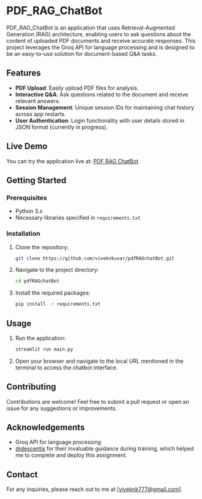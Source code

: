 # PDF_RAG_ChatBot

PDF_RAG_ChatBot is an application that uses Retrieval-Augmented Generation (RAG) architecture, enabling users to ask questions about the content of uploaded PDF documents and receive accurate responses. This project leverages the Groq API for language processing and is designed to be an easy-to-use solution for document-based Q&A tasks.

## Features

- **PDF Upload**: Easily upload PDF files for analysis.
- **Interactive Q&A**: Ask questions related to the document and receive relevant answers.
- **Session Management**: Unique session IDs for maintaining chat history across app restarts.
- **User Authentication**: Login functionality with user details stored in JSON format (currently in progress).

## Live Demo

You can try the application live at: [PDF RAG ChatBot](your_deployed_link)

## Getting Started

### Prerequisites

- Python 3.x
- Necessary libraries specified in `requirements.txt`

### Installation

1. Clone the repository:
   ```bash
   git clone https://github.com/viveknkuvar/pdfRAGchatBot.git
   ```
2. Navigate to the project directory:
   ```bash
   cd pdfRAGchatBot
   ```
3. Install the required packages:
   ```bash
   pip install -r requirements.txt
   ```

## Usage

1. Run the application:
   ```bash
   streamlit run main.py
   ```
2. Open your browser and navigate to the local URL mentioned in the terminal to access the chatbot interface.

## Contributing

Contributions are welcome! Feel free to submit a pull request or open an issue for any suggestions or improvements.

## Acknowledgements

- Groq API for language processing
- [@descentis](https://github.com/descentis) for their invaluable guidance during training, which helped me to complete and deploy this assignment.

## Contact

For any inquiries, please reach out to me at [viveknk777@gmail.com].
